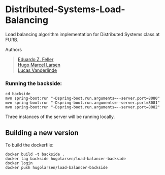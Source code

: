 # Distributed-Systems-Load-Balancing
Load balancing algorithm implementation for Distributed Systems class at FURB.

Authors
> [Eduardo Z. Feller](https://github.com/eduardofz12) <br>
> [Hugo Marcel Larsen](https://github.com/HMLarsen) <br>
> [Lucas Vanderlinde](https://github.com/LucasVander) <br>

### Running the backside:

```
cd backside
mvn spring-boot:run "-Dspring-boot.run.arguments=--server.port=8080"
mvn spring-boot:run "-Dspring-boot.run.arguments=--server.port=8081"
mvn spring-boot:run "-Dspring-boot.run.arguments=--server.port=8082"
```
Three instances of the server will be running locally.

## Building a new version
To build the dockerfile:

```
docker build -t backside .
docker tag backside hugolarsen/load-balancer-backside
docker login
docker push hugolarsen/load-balancer-backside
```
